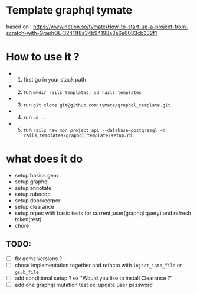 # Template graphql tymate
 based on :
 https://www.notion.so/tymate/How-to-start-up-a-project-from-scratch-with-GraphQL-32411f8a34b94198a3a6e6083cb332f1
# How to use it ?

- 1) first go in your stack path
- 2) run `mkdir rails_templates; cd rails_templates`
- 3) run `git clone git@github.com:tymate/graphql_template.git`
- 4) run `cd ..`
- 5) run `rails new mon_project_api --database=postgresql -m rails_templates/graphql_template/setup.rb`

# what does it do
- setup basics gem
- setup graphql
- setup annotate
- setup rubocop
- setup doorkeerper
- setup clearance
- setup rspec with basic tests for current_user(graphql query) and refresh token(rest)
- chore


## TODO:
- [ ] fix gems versions ?
- [ ] chose implementation together and refacto with `inject_into_file` or `gsub_file`
- [ ] add conditional setup ? ex "Would you like to install Clearance ?"
- [ ] add one graphql mutation test ex: update user password

